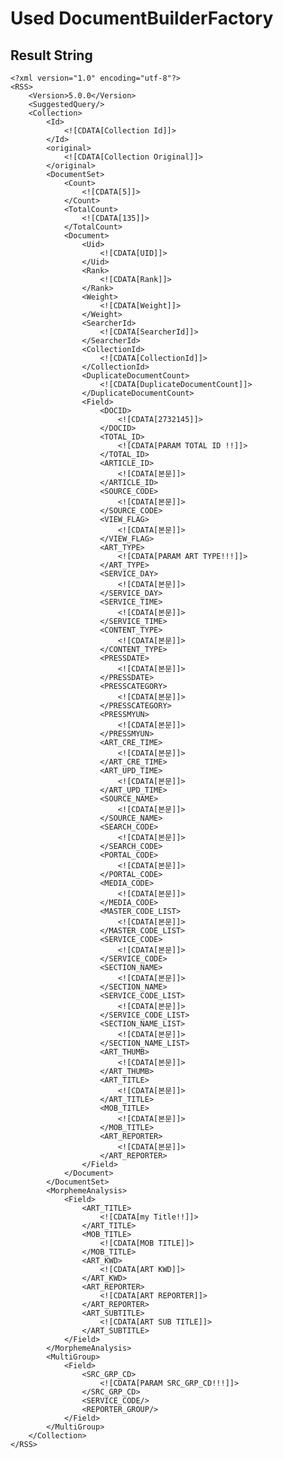 # Used DocumentBuilderFactory

## Result String

    <?xml version="1.0" encoding="utf-8"?>
    <RSS>
        <Version>5.0.0</Version>
        <SuggestedQuery/>
        <Collection>
            <Id>
                <![CDATA[Collection Id]]>
            </Id>
            <original>
                <![CDATA[Collection Original]]>
            </original>
            <DocumentSet>
                <Count>
                    <![CDATA[5]]>
                </Count>
                <TotalCount>
                    <![CDATA[135]]>
                </TotalCount>
                <Document>
                    <Uid>
                        <![CDATA[UID]]>
                    </Uid>
                    <Rank>
                        <![CDATA[Rank]]>
                    </Rank>
                    <Weight>
                        <![CDATA[Weight]]>
                    </Weight>
                    <SearcherId>
                        <![CDATA[SearcherId]]>
                    </SearcherId>
                    <CollectionId>
                        <![CDATA[CollectionId]]>
                    </CollectionId>
                    <DuplicateDocumentCount>
                        <![CDATA[DuplicateDocumentCount]]>
                    </DuplicateDocumentCount>
                    <Field>
                        <DOCID>
                            <![CDATA[2732145]]>
                        </DOCID>
                        <TOTAL_ID>
                            <![CDATA[PARAM TOTAL ID !!]]>
                        </TOTAL_ID>
                        <ARTICLE_ID>
                            <![CDATA[본문]]>
                        </ARTICLE_ID>
                        <SOURCE_CODE>
                            <![CDATA[본문]]>
                        </SOURCE_CODE>
                        <VIEW_FLAG>
                            <![CDATA[본문]]>
                        </VIEW_FLAG>
                        <ART_TYPE>
                            <![CDATA[PARAM ART TYPE!!!]]>
                        </ART_TYPE>
                        <SERVICE_DAY>
                            <![CDATA[본문]]>
                        </SERVICE_DAY>
                        <SERVICE_TIME>
                            <![CDATA[본문]]>
                        </SERVICE_TIME>
                        <CONTENT_TYPE>
                            <![CDATA[본문]]>
                        </CONTENT_TYPE>
                        <PRESSDATE>
                            <![CDATA[본문]]>
                        </PRESSDATE>
                        <PRESSCATEGORY>
                            <![CDATA[본문]]>
                        </PRESSCATEGORY>
                        <PRESSMYUN>
                            <![CDATA[본문]]>
                        </PRESSMYUN>
                        <ART_CRE_TIME>
                            <![CDATA[본문]]>
                        </ART_CRE_TIME>
                        <ART_UPD_TIME>
                            <![CDATA[본문]]>
                        </ART_UPD_TIME>
                        <SOURCE_NAME>
                            <![CDATA[본문]]>
                        </SOURCE_NAME>
                        <SEARCH_CODE>
                            <![CDATA[본문]]>
                        </SEARCH_CODE>
                        <PORTAL_CODE>
                            <![CDATA[본문]]>
                        </PORTAL_CODE>
                        <MEDIA_CODE>
                            <![CDATA[본문]]>
                        </MEDIA_CODE>
                        <MASTER_CODE_LIST>
                            <![CDATA[본문]]>
                        </MASTER_CODE_LIST>
                        <SERVICE_CODE>
                            <![CDATA[본문]]>
                        </SERVICE_CODE>
                        <SECTION_NAME>
                            <![CDATA[본문]]>
                        </SECTION_NAME>
                        <SERVICE_CODE_LIST>
                            <![CDATA[본문]]>
                        </SERVICE_CODE_LIST>
                        <SECTION_NAME_LIST>
                            <![CDATA[본문]]>
                        </SECTION_NAME_LIST>
                        <ART_THUMB>
                            <![CDATA[본문]]>
                        </ART_THUMB>
                        <ART_TITLE>
                            <![CDATA[본문]]>
                        </ART_TITLE>
                        <MOB_TITLE>
                            <![CDATA[본문]]>
                        </MOB_TITLE>
                        <ART_REPORTER>
                            <![CDATA[본문]]>
                        </ART_REPORTER>
                    </Field>
                </Document>
            </DocumentSet>
            <MorphemeAnalysis>
                <Field>
                    <ART_TITLE>
                        <![CDATA[my Title!!]]>
                    </ART_TITLE>
                    <MOB_TITLE>
                        <![CDATA[MOB TITLE]]>
                    </MOB_TITLE>
                    <ART_KWD>
                        <![CDATA[ART KWD]]>
                    </ART_KWD>
                    <ART_REPORTER>
                        <![CDATA[ART REPORTER]]>
                    </ART_REPORTER>
                    <ART_SUBTITLE>
                        <![CDATA[ART SUB TITLE]]>
                    </ART_SUBTITLE>
                </Field>
            </MorphemeAnalysis>
            <MultiGroup>
                <Field>
                    <SRC_GRP_CD>
                        <![CDATA[PARAM SRC_GRP_CD!!!]]>
                    </SRC_GRP_CD>
                    <SERVICE_CODE/>
                    <REPORTER_GROUP/>
                </Field>
            </MultiGroup>
        </Collection>
    </RSS>
    
